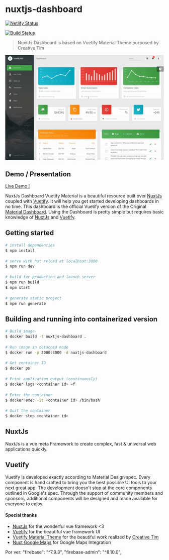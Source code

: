 # nuxtjs-dashboard

[![Netlify Status](https://api.netlify.com/api/v1/badges/4b497b89-1fff-40a5-8cfe-8ad068a737c4/deploy-status)](https://app.netlify.com/sites/irh-demo/deploys)

[![Build Status][build-status]][build-url]

[build-status]:https://travis-ci.org/gmahota/Agnus_RH.svg?branch=master
[build-url]:https://travis-ci.org/gmahota/Agnus_RH

> NuxtJs Dashboard is based on Vuetify Material Theme purposed by Creative Tim

![Product Gif](./static/vuetify-material-dashboard.gif)

## Demo / Presentation
[Live Demo !](https://nuxtjs-dashboard.herokuapp.com/)

NuxtJs Dashboard Vuetify Material is a beautiful resource built over [NuxtJs](https://nuxtjs.org/) coupled with [Vuetify](https://vuetifyjs.com/en/). It will help you get started developing dashboards in no time. 
This dashboard is the official Vuetify version of the Original [Material Dashboard](https://www.creative-tim.com/product/material-dashboard). Using the Dashboard is pretty simple but requires basic knowledge of [NuxtJs](https://nuxtjs.org/) and [Vuetify](https://vuetifyjs.com/en/).

## Getting started

``` bash
# install dependencies
$ npm install

# serve with hot reload at localhost:3000
$ npm run dev

# build for production and launch server
$ npm run build
$ npm start

# generate static project
$ npm run generate
```

## Building and running into containerized version

``` bash
# Build image
$ docker build -t nuxtjs-dashboard .

# Run image in detached mode
$ docker run -p 3000:3000 -d nuxtjs-dashboard

# Get container ID
$ docker ps

# Print application output (continuously)
$ docker logs <container id> -f

# Enter the container
$ docker exec -it <container id> /bin/bash

# Quit the container
$ docker stop <container id>
```


## NuxtJs
NuxtJs is a vue meta Framework to create complex, fast & universal web applications quickly.

## Vuetify
Vuetify is developed exactly according to Material Design spec. Every component is hand crafted to bring you the best possible UI tools to your next great app. The development doesn't stop at the core components outlined in Google's spec. Through the support of community members and sponsors, additional components will be designed and made available for everyone to enjoy.

#### Special thanks
- [NuxtJs](https://nuxtjs.org/) for the wonderful vue framework <3
- [Vuetify](https://vuetifyjs.com/en/) for the beautiful vue framework UI
- [Vuetify Material Theme](https://www.creative-tim.com/product/vuetify-material-dashboard?ref=vuetifyjs.com) for the beautiful work realized by [Creative Tim](https://www.creative-tim.com/)
- [Nuxt Google Maps](https://github.com/xkjyeah/vue-google-maps#readme) for Google Maps Integration

Por ver: 
"firebase": "^7.9.3",
"firebase-admin": "^8.10.0",
